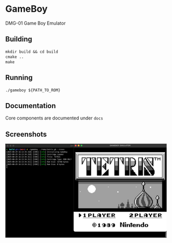 # GameBoy
DMG-01 Game Boy Emulator


## Building
```console
mkdir build && cd build
cmake ..
make
```

## Running
```console
./gameboy ${PATH_TO_ROM}
```

## Documentation
Core components are documented under `docs`

## Screenshots
![Tetris](images/tetris.png)